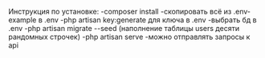 Инструкция по установке:
  -composer install
  -скопировать всё из .env-example в .env
  -php artisan key:generate для ключа в .env
  -выбрать бд в .env
  -php artisan migrate --seed (наполнение таблицы users десяти рандомных строчек)
  -php artisan serve
  -можно отправлять запросы к api
